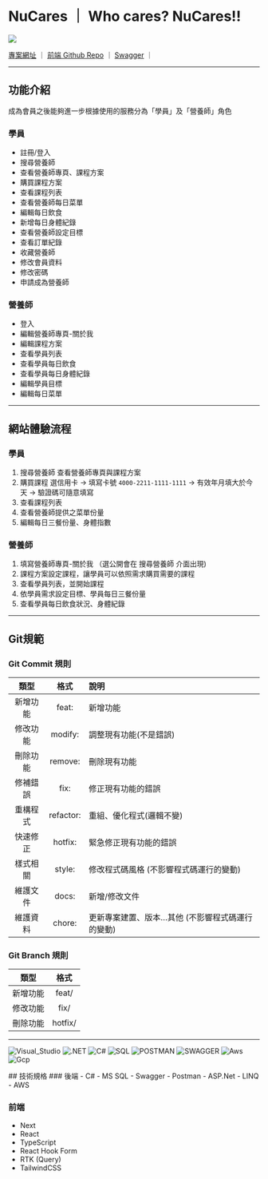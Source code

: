 # NuCares ｜ Who cares? NuCares!!

<img src = "../Images/NuCares_Mockup.png">

[專案網址](https://nu-cares.vercel.app) ｜ [前端 Github Repo](https://github.com/Annie-Peng/NuCares) ｜ [Swagger](https://nucares.top/swagger/index.html?url=/swagger/v1/swagger.json) ｜

<hr/>

## 功能介紹
成為會員之後能夠進一步根據使用的服務分為「學員」及「營養師」角色

### 學員
- 註冊/登入
- 搜尋營養師
- 查看營養師專頁、課程方案
- 購買課程方案
- 查看課程列表
- 查看營養師每日菜單
- 編輯每日飲食
- 新增每日身體紀錄
- 查看營養師設定目標
- 查看訂單紀錄
- 收藏營養師
- 修改會員資料
- 修改密碼
- 申請成為營養師

### 營養師
- 登入
- 編輯營養師專頁-關於我
- 編輯課程方案
- 查看學員列表
- 查看學員每日飲食
- 查看學員每日身體紀錄
- 編輯學員目標
- 編輯每日菜單

<hr/>

## 網站體驗流程

### 學員
1. 搜尋營養師 查看營養師專頁與課程方案
2. 購買課程
   選信用卡 -> 填寫卡號 ```4000-2211-1111-1111``` -> 有效年月填大於今天 -> 驗證碼可隨意填寫
3. 查看課程列表
4. 查看營養師提供之菜單份量
5. 編輯每日三餐份量、身體指數


### 營養師
1. 填寫營養師專頁-關於我 （選公開會在 搜尋營養師 介面出現)
2. 課程方案設定課程，讓學員可以依照需求購買需要的課程
3. 查看學員列表，並開始課程
4. 依學員需求設定目標、學員每日三餐份量
5. 查看學員每日飲食狀況、身體紀錄

<hr/>

## Git規範 
### Git Commit 規則
| 類型 | 格式 | 說明 |
| :---: | :---: | :--- |
| 新增功能 | feat: | 新增功能 |
| 修改功能 | modify: | 調整現有功能(不是錯誤) |
| 刪除功能 | remove: | 刪除現有功能 |
| 修補錯誤 | fix: | 修正現有功能的錯誤 |
| 重構程式 | refactor: | 重組、優化程式(邏輯不變) |
| 快速修正 | hotfix: | 緊急修正現有功能的錯誤 |
| 樣式相關 | style: | 修改程式碼風格 (不影響程式碼運行的變動) |
| 維護文件 | docs: | 新增/修改文件 |
| 維護資料 | chore: | 更新專案建置、版本…其他 (不影響程式碼運行的變動) |

### Git Branch 規則
| 類型 | 格式 |
| :---: | :---: |
| 新增功能 | feat/ |
| 修改功能 | fix/ |
| 刪除功能 | hotfix/ |

<hr/>
<p>
  <img alt="Visual_Studio" src="https://img.shields.io/badge/Visual_Studio-5C2D91?style=for-the-badge&logo=visual%20studio&logoColor=white" />
  <img alt=".NET" src="https://img.shields.io/badge/.NET-512BD4?style=for-the-badge&logo=dotnet&logoColor=white" />
  <img alt="C#" src="https://img.shields.io/badge/C%23-239120?style=for-the-badge&logo=c-sharp&logoColor=white" />
  <img alt="SQL" src="https://img.shields.io/badge/Microsoft%20SQL%20Server-CC2927?style=for-the-badge&logo=microsoft%20sql%20server&logoColor=white" />
  <img alt="POSTMAN" src="https://img.shields.io/badge/Postman-FF6C37?style=for-the-badge&logo=Postman&logoColor=white" />
  <img alt="SWAGGER" src="https://img.shields.io/badge/Swagger-85EA2D?style=for-the-badge&logo=Swagger&logoColor=white" />
  <img alt="Aws" src="https://img.shields.io/badge/AWS-%23e89d3a?style=for-the-badge&logo=amazonaws" />
  <img alt="Gcp" src="https://img.shields.io/badge/GCP-%236889ec?style=for-the-badge&logo=googlecloud&logoColor=white" />
</p>
## 技術規格 
### 後端
- C#
- MS SQL
- Swagger
- Postman
- ASP.Net
- LINQ
- AWS

### 前端
- Next
- React
- TypeScript
- React Hook Form
- RTK (Query)
- TailwindCSS

